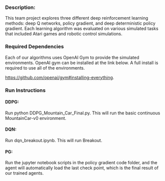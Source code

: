 ### Description:
This team project explores three different deep reinforcement learning methods: deep Q networks, policy gradient, and deep deterministic policy gradient.  Each learning algorithm was evaluated on various simulated tasks that included Atari games and robotic control simulations.

### Required Dependencies
Each of our algorithms uses OpenAI Gym to provide the simulated environments.  OpenAI gym can be installed at the link below.  A full install is required to use all of the environments.

https://github.com/openai/gym#installing-everything.  

### Run Instructions

#### DDPG:
Run python DDPG_Mountain_Car_Final.py.  This will run the basic continuous MountainCar-v0 environment.

#### DQN: 
Run dqn_breakout.ipynb. This will run Breakout. 

#### PG:
Run the jupyter notebook scripts in the policy gradient code folder, and the agent will automatically load the last check point, which is the final result of our trained agents.

